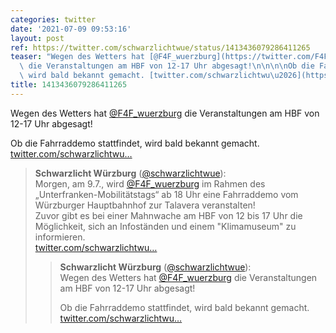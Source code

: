 ```yaml
---
categories: twitter
date: '2021-07-09 09:53:16'
layout: post
ref: https://twitter.com/schwarzlichtwue/status/1413436079286411265
teaser: "Wegen des Wetters hat [@F4F_wuerzburg](https://twitter.com/F4F_wuerzburg)\
  \ die Veranstaltungen am HBF von 12-17 Uhr abgesagt!\n\n\n\nOb die Fahrraddemo stattfindet,\
  \ wird bald bekannt gemacht. [twitter.com/schwarzlichtwu\u2026](https://twitter.com/schwarzlichtwue/status/1413142146580811779)"
title: 1413436079286411265
---
```

Wegen des Wetters hat [@F4F_wuerzburg](https://twitter.com/F4F_wuerzburg) die Veranstaltungen am HBF von 12-17 Uhr abgesagt!



Ob die Fahrraddemo stattfindet, wird bald bekannt gemacht. [twitter.com/schwarzlichtwu…](https://twitter.com/schwarzlichtwue/status/1413142146580811779)
> <b>Schwarzlicht Würzburg</b> ([@schwarzlichtwue](https://twitter.com/schwarzlichtwue)):  
>Morgen, am 9.7., wird [@F4F_wuerzburg](https://twitter.com/F4F_wuerzburg) im Rahmen des „Unterfranken-Mobilitätstags“ ab 18 Uhr eine Fahrraddemo vom Würzburger Hauptbahnhof zur Talavera veranstalten!   
>Zuvor gibt es bei einer Mahnwache am HBF von 12 bis 17 Uhr die Möglichkeit, sich an Infoständen und einem "Klimamuseum" zu informieren.  
>[twitter.com/schwarzlichtwu…](https://twitter.com/schwarzlichtwue/status/1413436079286411265?s=19)  
>> <b>Schwarzlicht Würzburg</b> ([@schwarzlichtwue](https://twitter.com/schwarzlichtwue)):    
>>Wegen des Wetters hat [@F4F_wuerzburg](https://twitter.com/F4F_wuerzburg) die Veranstaltungen am HBF von 12-17 Uhr abgesagt!    
>>    
>>    
>>    
>>Ob die Fahrraddemo stattfindet, wird bald bekannt gemacht. [twitter.com/schwarzlichtwu…](https://twitter.com/schwarzlichtwue/status/1413142146580811779)    
>  
>  

